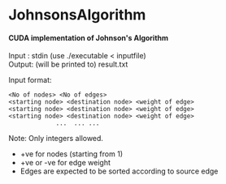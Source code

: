 # JohnsonsAlgorithm
#### CUDA implementation of Johnson's Algorithm

Input : stdin (use ./executable < inputfile)  
Output: (will be printed to) result.txt	 

Input format:  
``` 
<No of nodes> <No of edges>  
<starting node> <destination node> <weight of edge>  
<starting node> <destination node> <weight of edge>  
<starting node> <destination node> <weight of edge>
             ...  ... ...
```
Note: Only integers allowed.  

* +ve for nodes (starting from 1)   
* +ve or -ve for edge weight  
* Edges are expected to be sorted according to source edge  
